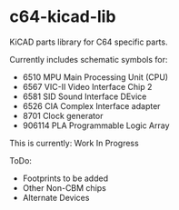 # c64-kicad-lib
KiCAD parts library for C64 specific parts. 

Currently includes schematic symbols for:
* 6510 MPU Main Processing Unit (CPU)
* 6567 VIC-II Video Interface Chip 2
* 6581 SID Sound Interface DEvice
* 6526 CIA Complex Interface adapter
* 8701 Clock generator
* 906114 PLA Programmable Logic Array

This is currently: Work In Progress

ToDo:
* Footprints to be added
* Other Non-CBM chips
* Alternate Devices
